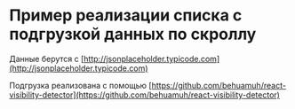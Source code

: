# Пример реализации списка с подгрузкой данных по скроллу

Данные берутся с [http://jsonplaceholder.typicode.com](http://jsonplaceholder.typicode.com)

Подгрузка реализована с помощью [https://github.com/behuamuh/react-visibility-detector](https://github.com/behuamuh/react-visibility-detector)

